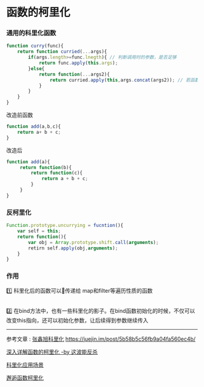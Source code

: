 #   函数的柯里化

### 通用的科里化函数
```js
function curry(func){
    return function curried(...args){
        if(args.length>=func.lnegth){ // 判断调用时的参数，是否足够
            return func.apply(this.args);
        }else{
            return function(...args2){
                return curried.apply(this,args.concat(args2)); // 若函数参数不够，则本次参数结合上次参数，合成一个新的参数列表，再次调用本函数
            }
        }
    }
}
```
改造前函数
```js
function add(a,b,c){
    return a+ b + c;
}
```
改造后
```js
function add(a){
     return function(b){
         return function(c){
             return a + b + c;
         }
     }
}
```
### 反柯里化
```js
Function.prototype.uncurrying = fucntion(){
    var self = this;
    return function(){
        var obj = Array.prototype.shift.call(arguments);
        retirn self.apply(obj,arguments);
    }
}

```
### 作用
1️⃣ 科里化后的函数可以传递给 map和filter等遍历性质的函数 
```js

```
2️⃣ 在bind方法中，也有一些科里化的影子。在bind函数初始化的时候，不仅可以改变this指向，还可以初始化参数，让后续得到参数继续传入
___
参考文章 : 
[张鑫旭科里化](https://www.zhangxinxu.com/wordpress/2013/02/js-currying/)
https://juejin.im/post/5b58b5c56fb9a04fa560ec4b/ 

[深入详解函数的柯里化 -by 这波能反杀](https://www.jianshu.com/p/5e1899fe7d6b)  

[科里化应用场景](https://blog.csdn.net/neweastsun/article/details/75947785)  


[邂逅函数柯里化](https://segmentfault.com/a/1190000008263193)  

